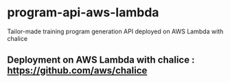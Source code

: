 # program-api-aws-lambda
Tailor-made training program generation API deployed on AWS Lambda with chalice

## Deployment on AWS Lambda with chalice : https://github.com/aws/chalice
